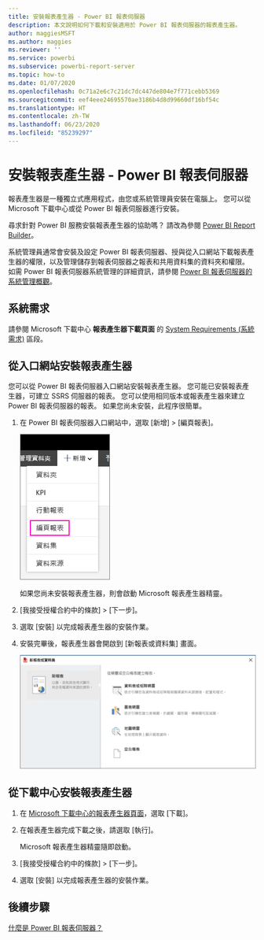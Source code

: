 ```yaml
---
title: 安裝報表產生器 - Power BI 報表伺服器
description: 本文說明如何下載和安裝適用於 Power BI 報表伺服器的報表產生器。
author: maggiesMSFT
ms.author: maggies
ms.reviewer: ''
ms.service: powerbi
ms.subservice: powerbi-report-server
ms.topic: how-to
ms.date: 01/07/2020
ms.openlocfilehash: 0c71a2e6c7c21dc7dc447de804e7f771cebb5369
ms.sourcegitcommit: eef4eee24695570ae3186b4d8d99660df16bf54c
ms.translationtype: HT
ms.contentlocale: zh-TW
ms.lasthandoff: 06/23/2020
ms.locfileid: "85239297"
---
```

# <a name="install-report-builder---power-bi-report-server"></a>安裝報表產生器 - Power BI 報表伺服器

報表產生器是一種獨立式應用程式，由您或系統管理員安裝在電腦上。 您可以從 Microsoft 下載中心或從 Power BI 報表伺服器進行安裝。  

尋求針對 Power BI 服務安裝報表產生器的協助嗎？ 請改為參閱 [Power BI Report Builder](../paginated-reports/report-builder-power-bi.md)。
  
系統管理員通常會安裝及設定 Power BI 報表伺服器、授與從入口網站下載報表產生器的權限，以及管理儲存到報表伺服器之報表和共用資料集的資料夾和權限。 如需 Power BI 報表伺服器系統管理的詳細資訊，請參閱 [Power BI 報表伺服器的系統管理概觀](admin-handbook-overview.md)。  
  
## <a name="system-requirements"></a>系統需求
  
 請參閱 Microsoft 下載中心 **報表產生器下載頁面** 的 [System Requirements (系統需求)](https://go.microsoft.com/fwlink/?LinkID=734968) 區段。
 
## <a name="install-report-builder-from-a-web-portal"></a>從入口網站安裝報表產生器
  
您可以從 Power BI 報表伺服器入口網站安裝報表產生器。 您可能已安裝報表產生器，可建立 SSRS 伺服器的報表。 您可以使用相同版本或報表產生器來建立 Power BI 報表伺服器的報表。 如果您尚未安裝，此程序很簡單。

1. 在 Power BI 報表伺服器入口網站中，選取 [新增] >  [編頁報表]。
   
    ![[新增編頁報表] 功能表](media/quickstart-create-paginated-report/reportserver-new-paginated-report-menu.png)
   
    如果您尚未安裝報表產生器，則會啟動 Microsoft 報表產生器精靈。  
  
3.  [我接受授權合約中的條款] > [下一步]。  
 
5.  選取 [安裝] 以完成報表產生器的安裝作業。  

2. 安裝完畢後，報表產生器會開啟到 [新報表或資料集] 畫面。
   
    ![[新報表或資料集] 畫面](media/quickstart-create-paginated-report/reportserver-paginated-new-report-screen.png)
 

##  <a name="install-report-builder-from-the-download-center"></a><a name="download"></a> 從下載中心安裝報表產生器  
  
1.  在 [Microsoft 下載中心的報表產生器頁面](https://go.microsoft.com/fwlink/?LinkID=734968)，選取 [下載]。  
  
2.  在報表產生器完成下載之後，請選取 [執行]。  
  
     Microsoft 報表產生器精靈隨即啟動。  
  
3.  [我接受授權合約中的條款] > [下一步]。  
 
5.  選取 [安裝] 以完成報表產生器的安裝作業。  
 

## <a name="next-steps"></a>後續步驟

[什麼是 Power BI 報表伺服器？](get-started.md)
